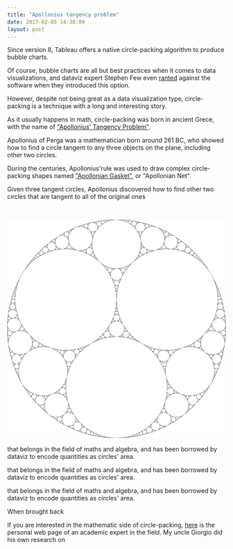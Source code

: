 ```yaml
---
title: "Apollonius tangency problem"
date: 2017-02-05 14:38:09
layout: post
---
```


Since version 8, Tableau offers a native circle-packing algorithm to produce bubble charts.

Of course, bubble charts are all but best practices when it comes to data visualizations, and dataviz expert Stephen Few even [ranted](http://www.perceptualedge.com/blog/?p=1532) against the software when they introduced this option.

However, despite not being great as a data visualization type, circle-packing is a technique with a long and interesting story.

As it usually happens in math, circle-packing was born in ancient Grece, with the name of ["Apollonius' Tangency Problem"](http://www.mathpages.com/home/kmath113/kmath113.htm).

Apollonius of Perga was a mathematician born around 261 BC, who showed how to find a circle tangent to any three objects on the plane, including other two circles.

During the centuries, Apollonius'rule was used to draw complex circle-packing shapes named ["Apollonian Gasket"](https://en.wikipedia.org/wiki/Apollonian_gasket), or "Apollonian Net".

Given three tangent circles, Apollonius discovered how to find other two circles that are tangent to all of the original ones

 

![800px-Apollonian_gasket.svg.png](/assets/uploads/800px-apollonian_gasket-svg.png)

that belongs in the field of maths and algebra, and has been borrowed by dataviz to encode quantities as circles' area.

that belongs in the field of maths and algebra, and has been borrowed by dataviz to encode quantities as circles' area.

that belongs in the field of maths and algebra, and has been borrowed by dataviz to encode quantities as circles' area.

When brought back

If you are interested in the mathematic side of circle-packing, [here](http://www.math.utk.edu/~kens/) is the personal web page of an academic expert in the field. My uncle Giorgio did his own research on